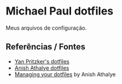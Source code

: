 Michael Paul dotfiles
=====================

Meus arquivos de configuração.

## Referências / Fontes

* [Yan Pritzker's dotfiles](https://github.com/skwp/dotfiles)
* [Anish Athalye dotfiles](https://github.com/anishathalye/dotfiles)
* [Managing your dotfiles](http://www.anishathalye.com/2014/08/03/managing-your-dotfiles/) by Anish Athalye 


